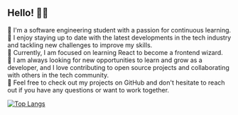 ## Hello! <span class="wave">👋😄</span>
  
💭 I'm a software engineering student with a passion for continuous learning. <br>
💭 I enjoy staying up to date with the latest developments in the tech industry and tackling new challenges to improve my skills. <br> 
💭 Currently, I am focused on learning React to become a frontend wizard. <br>
💭 I am always looking for new opportunities to learn and grow as a developer, and I love contributing to open source projects and collaborating with others in the tech community. <br>
💭 Feel free to check out my projects on GitHub and don't hesitate to reach out if you have any questions or want to work together. <br>

[![Top Langs](https://github-readme-stats.vercel.app/api/top-langs/?username=vansitha&layout=compact&theme=codeSTACKr)](https://github.com/vansitha/github-readme-stats)
